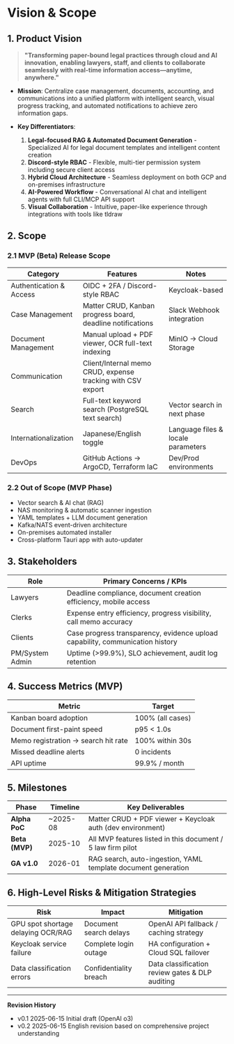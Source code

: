 # Vision & Scope

## 1. Product Vision

> **"Transforming paper-bound legal practices through cloud and AI innovation,**
> **enabling lawyers, staff, and clients to collaborate seamlessly**
> **with real-time information access—anytime, anywhere."**

* **Mission**: Centralize case management, documents, accounting, and communications into a unified platform with intelligent search, visual progress tracking, and automated notifications to achieve zero information gaps.

* **Key Differentiators**:
    1. **Legal-focused RAG & Automated Document Generation** - Specialized AI for legal document templates and intelligent content creation
    2. **Discord-style RBAC** - Flexible, multi-tier permission system including secure client access
    3. **Hybrid Cloud Architecture** - Seamless deployment on both GCP and on-premises infrastructure
    4. **AI-Powered Workflow** - Conversational AI chat and intelligent agents with full CLI/MCP API support
    5. **Visual Collaboration** - Intuitive, paper-like experience through integrations with tools like tldraw

## 2. Scope

### 2.1 MVP (Beta) Release Scope

| Category | Features | Notes |
|----------|----------|-------|
| Authentication & Access | OIDC + 2FA / Discord-style RBAC | Keycloak-based |
| Case Management | Matter CRUD, Kanban progress board, deadline notifications | Slack Webhook integration |
| Document Management | Manual upload + PDF viewer, OCR full-text indexing | MinIO → Cloud Storage |
| Communication | Client/Internal memo CRUD, expense tracking with CSV export | |
| Search | Full-text keyword search (PostgreSQL text search) | Vector search in next phase |
| Internationalization | Japanese/English toggle | Language files & locale parameters |
| DevOps | GitHub Actions → ArgoCD, Terraform IaC | Dev/Prod environments |

### 2.2 Out of Scope (MVP Phase)

* Vector search & AI chat (RAG)
* NAS monitoring & automatic scanner ingestion
* YAML templates + LLM document generation
* Kafka/NATS event-driven architecture
* On-premises automated installer
* Cross-platform Tauri app with auto-updater

## 3. Stakeholders

| Role | Primary Concerns / KPIs |
|------|------------------------|
| Lawyers | Deadline compliance, document creation efficiency, mobile access |
| Clerks | Expense entry efficiency, progress visibility, call memo accuracy |
| Clients | Case progress transparency, evidence upload capability, communication history |
| PM/System Admin | Uptime (>99.9%), SLO achievement, audit log retention |

## 4. Success Metrics (MVP)

| Metric | Target |
|--------|--------|
| Kanban board adoption | 100% (all cases) |
| Document first-paint speed | p95 < 1.0s |
| Memo registration → search hit rate | 100% within 30s |
| Missed deadline alerts | 0 incidents |
| API uptime | 99.9% / month |

## 5. Milestones

| Phase | Timeline | Key Deliverables |
|-------|----------|------------------|
| **Alpha PoC** | ~2025-08 | Matter CRUD + PDF viewer + Keycloak auth (dev environment) |
| **Beta (MVP)** | 2025-10 | All MVP features listed in this document / 5 law firm pilot |
| **GA v1.0** | 2026-01 | RAG search, auto-ingestion, YAML template document generation |

## 6. High-Level Risks & Mitigation Strategies

| Risk | Impact | Mitigation |
|------|--------|------------|
| GPU spot shortage delaying OCR/RAG | Document search delays | OpenAI API fallback / caching strategy |
| Keycloak service failure | Complete login outage | HA configuration + Cloud SQL failover |
| Data classification errors | Confidentiality breach | Data classification review gates & DLP auditing |

---

**Revision History**

* v0.1 2025-06-15 Initial draft (OpenAI o3)
* v0.2 2025-06-15 English revision based on comprehensive project understanding